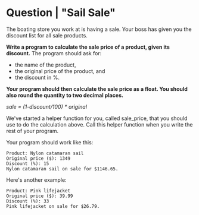 # Question | "Sail Sale"

The boating store you work at is having a sale. Your boss has given you the discount list for all sale products.

**Write a program to calculate the sale price of a product, given its discount.** The program should ask for:

* the name of the product,
* the original price of the product, and
* the discount in %.

**Your program should then calculate the sale price as a float. You should also round the quantity to two decimal places.**

*sale = (1-discount/100) * original*

We've started a helper function for you, called sale_price, that you should use to do the calculation above. Call this helper function when you write the rest of your program.

Your program should work like this:
```
Product: Nylon catamaran sail
Original price ($): 1349
Discount (%): 15
Nylon catamaran sail on sale for $1146.65.
```

Here's another example:

```
Product: Pink lifejacket
Original price ($): 39.99
Discount (%): 33
Pink lifejacket on sale for $26.79.
```

